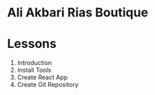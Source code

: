 # Ali Akbari Rias Boutique

# Lessons

1. Introduction
2. Install Tools
3. Create React App
4. Create Git Repository
